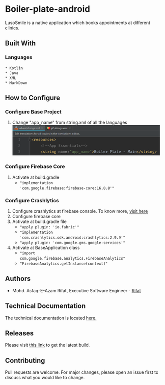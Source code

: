 # Boiler-plate-android

LusoSmile is a native application which books appointments at different clinics.

## Built With
### Languages
    * Kotlin
    * Java
    * XML
    * MarkDown
    
## How to Configure
### Configure Base Project
1. Change "app_name" from string.xml of all the languages
![Visual](readme-images/refactor00.PNG)
### Configure Firebase Core
1. Activate at build.gradle
    * <code>"implementation 'com.google.firebase:firebase-core:16.0.8'"</code>
### Configure Crashlytics
1. Configure crashlytics at firebase console. To know more, [visit here](http://bit.ly/2VBDluy)
2. Configure firebase core 
3. Activate at build.gradle file 
    * <code>"apply plugin: 'io.fabric'"</code>
    * <code>"implementation 'com.crashlytics.sdk.android:crashlytics:2.9.9'"</code>
    * <code>"apply plugin: 'com.google.gms.google-services'"</code>
4. Activate at BaseApplication class
    * <code>"import com.google.firebase.analytics.FirebaseAnalytics"</code>
    * <code>"FirebaseAnalytics.getInstance(context)"</code>
    
## Authors
* Mohd. Asfaq-E-Azam Rifat, Executive Software Engineer - [Rifat](https://github.com/rifat15913)

## Technical Documentation
The technical documentation is located [here.](app/documentation/)

## Releases
Please visit [this link](app/release/) to get the latest build.

## Contributing
Pull requests are welcome. For major changes, please open an issue first to discuss what you would like to change.